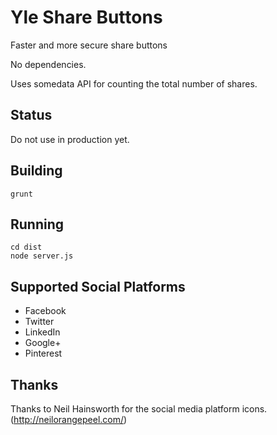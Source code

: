 # Yle Share Buttons 
Faster and more secure share buttons

No dependencies.

Uses somedata API for counting the total number of shares.

## Status
Do not use in production yet.

## Building

    grunt

## Running

    cd dist
    node server.js

## Supported Social Platforms
- Facebook
- Twitter
- LinkedIn
- Google+
- Pinterest

## Thanks
Thanks to Neil Hainsworth for the social media platform icons. (http://neilorangepeel.com/)
